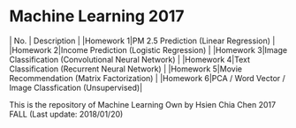 # Machine Learning 2017

|    No.   |                    Description                       |
|Homework 1|PM 2.5 Prediction (Linear Regression)                 |
|Homework 2|Income Prediction (Logistic Regression)               |
|Homework 3|Image Classification (Convolutional Neural Network)   |
|Homework 4|Text Classification (Recurrent Neural Network)        |
|Homework 5|Movie Recommendation (Matrix Factorization)           |
|Homework 6|PCA / Word Vector / Image Classfication (Unsupervised)|

This is the repository of Machine Learning
Own by Hsien Chia Chen
2017 FALL (Last update: 2018/01/20)
